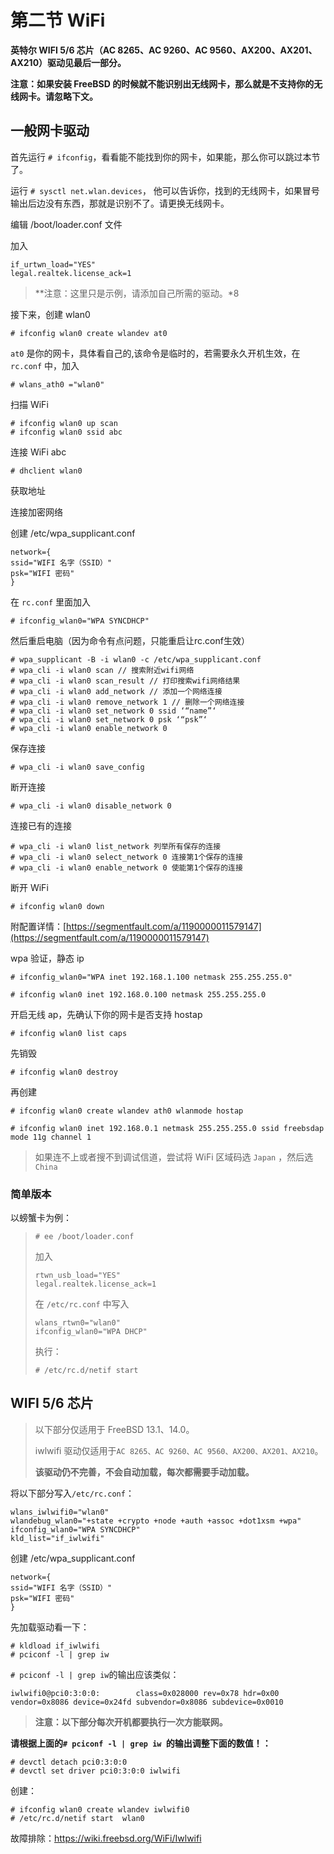 # 第二节 WiFi

**英特尔 WIFI 5/6 芯片（AC 8265、AC 9260、AC 9560、AX200、AX201、AX210）驱动见最后一部分。**

**注意：如果安装 FreeBSD 的时候就不能识别出无线网卡，那么就是不支持你的无线网卡。请忽略下文。**

## 一般网卡驱动

首先运行 `# ifconfig`，看看能不能找到你的网卡，如果能，那么你可以跳过本节了。

运行 `# sysctl net.wlan.devices`，
他可以告诉你，找到的无线网卡，如果冒号输出后边没有东西，那就是识别不了。请更换无线网卡。

编辑 /boot/loader.conf 文件

加入

```
if_urtwn_load="YES" 
legal.realtek.license_ack=1
```

>**注意：这里只是示例，请添加自己所需的驱动。*8

接下来，创建 wlan0

```
# ifconfig wlan0 create wlandev at0
```

`at0` 是你的网卡，具体看自己的,该命令是临时的，若需要永久开机生效，在 `rc.conf` 中，加入

```
# wlans_ath0 ="wlan0"
```

扫描 WiFi

```
# ifconfig wlan0 up scan
# ifconfig wlan0 ssid abc
```

连接 WiFi abc

```
# dhclient wlan0
```

获取地址

连接加密网络

创建 /etc/wpa_supplicant.conf

```
network={ 
ssid="WIFI 名字（SSID）" 
psk="WIFI 密码"
}
```

在 `rc.conf` 里面加入

```
# ifconfig_wlan0="WPA SYNCDHCP"
```

然后重启电脑（因为命令有点问题，只能重启让rc.conf生效）

```
# wpa_supplicant -B -i wlan0 -c /etc/wpa_supplicant.conf
# wpa_cli -i wlan0 scan // 搜索附近wifi网络
# wpa_cli -i wlan0 scan_result // 打印搜索wifi网络结果
# wpa_cli -i wlan0 add_network // 添加一个网络连接
# wpa_cli -i wlan0 remove_network 1 // 删除一个网络连接
# wpa_cli -i wlan0 set_network 0 ssid ‘“name”‘
# wpa_cli -i wlan0 set_network 0 psk ‘“psk”‘
# wpa_cli -i wlan0 enable_network 0
```

保存连接

```
# wpa_cli -i wlan0 save_config
```

断开连接

```
# wpa_cli -i wlan0 disable_network 0
```

连接已有的连接

```
# wpa_cli -i wlan0 list_network 列举所有保存的连接
# wpa_cli -i wlan0 select_network 0 连接第1个保存的连接
# wpa_cli -i wlan0 enable_network 0 使能第1个保存的连接
```

断开 WiFi

```
# ifconfig wlan0 down
```

附配置详情：[https://segmentfault.com/a/1190000011579147](https://segmentfault.com/a/1190000011579147)

wpa 验证，静态 ip

```
# ifconfig_wlan0="WPA inet 192.168.1.100 netmask 255.255.255.0"

# ifconfig wlan0 inet 192.168.0.100 netmask 255.255.255.0
```

开启无线 ap，先确认下你的网卡是否支持 hostap

```
# ifconfig wlan0 list caps
```

先销毁

```
# ifconfig wlan0 destroy
```

再创建

```
# ifconfig wlan0 create wlandev ath0 wlanmode hostap

# ifconfig wlan0 inet 192.168.0.1 netmask 255.255.255.0 ssid freebsdap mode 11g channel 1
```

>如果连不上或者搜不到调试信道，尝试将 WiFi 区域码选 `Japan` ，然后选 `China`

### 简单版本

以螃蟹卡为例：

>
>```
># ee /boot/loader.conf 
>```
>
>加入
>
>```
>rtwn_usb_load="YES"
>legal.realtek.license_ack=1
>```
>
>在 `/etc/rc.conf` 中写入
>
>```
>wlans_rtwn0="wlan0"
>ifconfig_wlan0="WPA DHCP"
>```
>
>执行：
>
>```
># /etc/rc.d/netif start
>```

## WIFI 5/6 芯片

>以下部分仅适用于 FreeBSD 13.1、14.0。
>
>iwlwifi 驱动仅适用于`AC 8265、AC 9260、AC 9560、AX200、AX201、AX210`。
> 
>**该驱动仍不完善，不会自动加载，每次都需要手动加载。**

将以下部分写入`/etc/rc.conf`：
```
wlans_iwlwifi0="wlan0"
wlandebug_wlan0="+state +crypto +node +auth +assoc +dot1xsm +wpa"
ifconfig_wlan0="WPA SYNCDHCP"
kld_list="if_iwlwifi"
```

创建 /etc/wpa_supplicant.conf

```
network={ 
ssid="WIFI 名字（SSID）" 
psk="WIFI 密码"
}
```

先加载驱动看一下：

```
# kldload if_iwlwifi
# pciconf -l | grep iw 
```

`# pciconf -l | grep iw`的输出应该类似：

```
iwlwifi0@pci0:3:0:0:        class=0x028000 rev=0x78 hdr=0x00 vendor=0x8086 device=0x24fd subvendor=0x8086 subdevice=0x0010
```

>**注意：以下部分每次开机都要执行一次方能联网。**

**请根据上面的`# pciconf -l | grep iw `的输出调整下面的数值！：**

```
# devctl detach pci0:3:0:0
# devctl set driver pci0:3:0:0 iwlwifi
```

创建：

```
# ifconfig wlan0 create wlandev iwlwifi0
# /etc/rc.d/netif start  wlan0
```

故障排除：<https://wiki.freebsd.org/WiFi/Iwlwifi>
